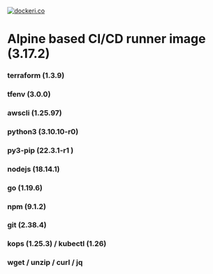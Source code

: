 [![dockeri.co](https://dockeri.co/image/globalinfra/runner)](https://hub.docker.com/r/globalinfra/runner)

# Alpine based CI/CD runner image (3.17.2)

### terraform (1.3.9)  
### tfenv (3.0.0)
### awscli (1.25.97)
### python3 (3.10.10-r0)
### py3-pip (22.3.1-r1 )
### nodejs (18.14.1)
### go (1.19.6)
### npm (9.1.2)
### git (2.38.4)
### kops (1.25.3) / kubectl (1.26)
### wget / unzip / curl / jq
